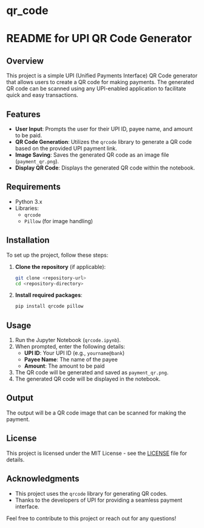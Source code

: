 # qr_code
# README for UPI QR Code Generator

## Overview
This project is a simple UPI (Unified Payments Interface) QR Code generator that allows users to create a QR code for making payments. The generated QR code can be scanned using any UPI-enabled application to facilitate quick and easy transactions.

## Features
- **User  Input**: Prompts the user for their UPI ID, payee name, and amount to be paid.
- **QR Code Generation**: Utilizes the `qrcode` library to generate a QR code based on the provided UPI payment link.
- **Image Saving**: Saves the generated QR code as an image file (`payment_qr.png`).
- **Display QR Code**: Displays the generated QR code within the notebook.

## Requirements
- Python 3.x
- Libraries:
  - `qrcode`
  - `Pillow` (for image handling)

## Installation
To set up the project, follow these steps:

1. **Clone the repository** (if applicable):
   ```bash
   git clone <repository-url>
   cd <repository-directory>
   ```

2. **Install required packages**:
   ```bash
   pip install qrcode pillow
   ```

## Usage
1. Run the Jupyter Notebook (`qrcode.ipynb`).
2. When prompted, enter the following details:
   - **UPI ID**: Your UPI ID (e.g., `yourname@bank`)
   - **Payee Name**: The name of the payee
   - **Amount**: The amount to be paid
3. The QR code will be generated and saved as `payment_qr.png`.
4. The generated QR code will be displayed in the notebook.

## Output
The output will be a QR code image that can be scanned for making the payment.

## License
This project is licensed under the MIT License - see the [LICENSE](LICENSE) file for details.

## Acknowledgments
- This project uses the `qrcode` library for generating QR codes.
- Thanks to the developers of UPI for providing a seamless payment interface. 

Feel free to contribute to this project or reach out for any questions!
